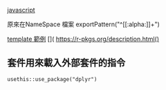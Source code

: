 
[javascript](https://www.aliciaschep.com/blog/js-rmarkdown/)

原來在NameSpace 檔案
 exportPattern("^[[:alpha:]]+")
 
[template 範例]( https://github.com/sebastiansauer/yart/blob/master/R/yart.R)
[]( https://github.com/holtzy/epuRate)
[]( https://r-pkgs.org/description.html()

## 套件用來載入外部套件的指令

 `usethis::use_package("dplyr")` 
 
 
